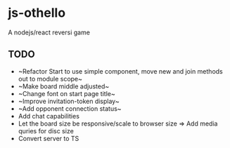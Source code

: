# js-othello
A nodejs/react reversi game

## TODO
* ~Refactor Start to use simple component, move new and join methods out to module scope~
* ~Make board middle adjusted~
* ~Change font on start page title~
* ~Improve invitation-token display~
* ~Add opponent connection status~
* Add chat capabilities
* Let the board size be responsive/scale to browser size => Add media quries for disc size
* Convert server to TS

